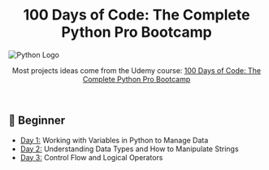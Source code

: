 <h1 align="center">100 Days of Code: The Complete Python Pro Bootcamp</h1>

<img align="center" alt="Python Logo" src="https://media1.giphy.com/media/coxQHKASG60HrHtvkt/giphy.gif?cid=790b76114f808b9131dd7a0d9df3864154fa6d2feccf8f5a&rid=giphy.gif&ct=g">

<p align="center">Most projects ideas come from the Udemy course: <a href="https://www.udemy.com/course/100-days-of-code/">100 Days of Code: The Complete Python Pro Bootcamp</a></p>

<br>

## 🔰 Beginner 

- [Day 1:](https://github.com/brenonsc/100DaysofPython/tree/main/Day01) Working with Variables in Python to Manage Data
- [Day 2:](https://github.com/brenonsc/100DaysofPython/tree/main/Day02) Understanding Data Types and How to Manipulate Strings
- [Day 3:](https://github.com/brenonsc/100DaysofPython/tree/main/Day03) Control Flow and Logical Operators
